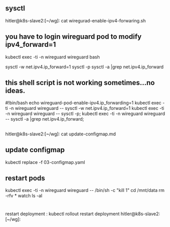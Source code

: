 ## sysctl
hitler@k8s-slave2:[~/wg]:
cat wiregurad-enable-ipv4-forwaring.sh
## you have to login wireguard pod to modify ipv4_forward=1
kubectl exec -ti -n wireguard wireguard bash


sysctl -w net.ipv4.ip_forward=1
sysctl -p
sysctl -a |grep net.ipv4.ip_forward
## this shell script is not working sometimes...no ideas.
#!bin/bash
echo wireguard-pod-enable-ipv4.ip_forwarding=1
kubectl exec -ti -n wireguard wireguard -- sysctl -w net.ipv4.ip_forward=1
kubectl exec -ti -n wireguard wireguard -- sysctl -p;
kubectl exec -ti -n wireguard wireguard -- sysctl -a |grep net.ipv4.ip_forward;

## 
hitler@k8s-slave2:[~/wg]:
cat update-configmap.md

## update configmap
kubectl replace -f 03-configmap.yaml

## restart pods
 kubectl exec -ti -n wireguard wireguard -- /bin/sh -c "kill 1"
cd /mnt/data
rm -rfv *
watch ls -al
#
 restart deployment : kubectl rollout restart deployment <name>
hitler@k8s-slave2:[~/wg]:


